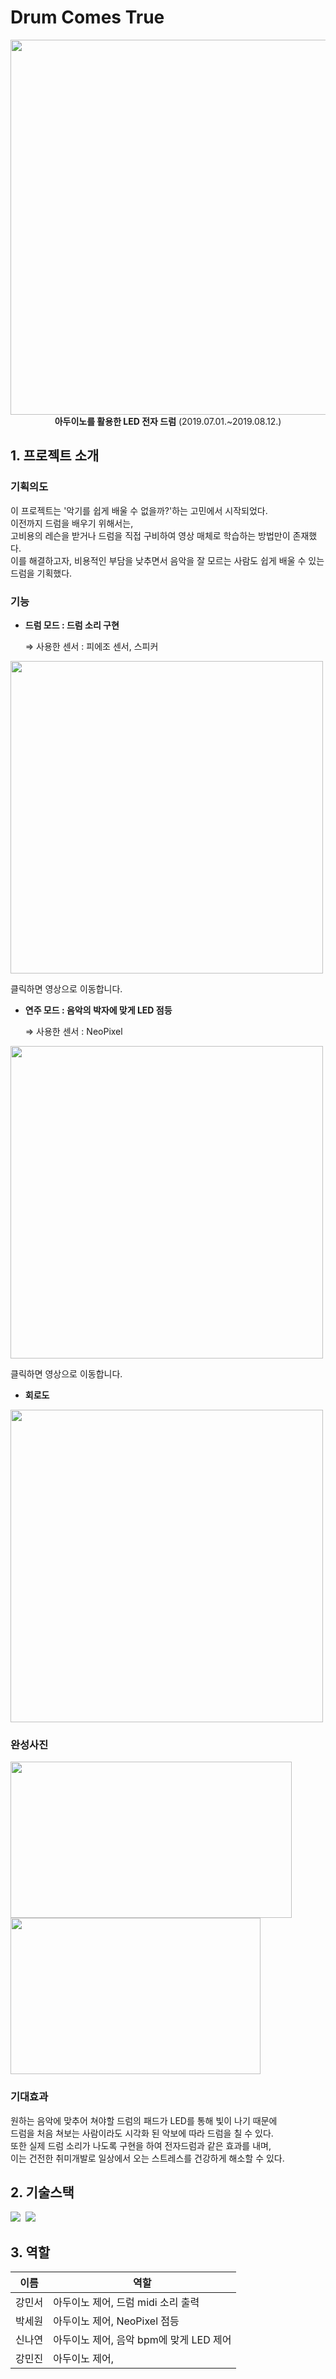 # Drum Comes True
  
<p align="center">
  <img src="https://user-images.githubusercontent.com/57048162/159942630-1c530678-4562-4322-bb06-380e8f0815a2.png" width="600px"><br>
  <b>아두이노를 활용한 LED 전자 드럼</b> (2019.07.01.~2019.08.12.)
</p>

## 1. 프로젝트 소개

### 기획의도

이 프로젝트는 '악기를 쉽게 배울 수 없을까?'하는 고민에서 시작되었다. <br>
이전까지 드럼을 배우기 위해서는,<br>
고비용의 레슨을 받거나 드럼을 직접 구비하여 영상 매체로 학습하는 방법만이 존재했다.<br>
이를 해결하고자, 비용적인 부담을 낮추면서 음악을 잘 모르는 사람도 쉽게 배울 수 있는 드럼을 기획했다.



### 기능

- **드럼 모드 : 드럼 소리 구현**

  ⇒ 사용한 센서 : 피에조 센서, 스피커

<a href="https://www.youtube.com/watch?v=13Y64eo8fSg">
  <img src="https://user-images.githubusercontent.com/57048162/159933925-e99af3a1-53db-41fa-a506-61a3f4e95d9b.png" width="500px">
</a>

클릭하면 영상으로 이동합니다.

- **연주 모드 : 음악의 박자에 맞게 LED 점등** 

  ⇒ 사용한 센서 : NeoPixel

<a href="https://www.youtube.com/watch?v=YXS9N5nIMLo">
  <img src="https://user-images.githubusercontent.com/57048162/159933203-dd8c41f3-76c6-4d84-841c-189392f7464f.png" width="500px">
</a>

클릭하면 영상으로 이동합니다.

- **회로도**

<img src="https://user-images.githubusercontent.com/57048162/159932771-8865e6a4-85bd-4daf-879c-e6cf54f0b351.png" width="500px">

### 완성사진

<p>
<img src="https://user-images.githubusercontent.com/57048162/159943437-a664a11a-6d06-4af0-93e5-e971017744c4.jpg" width="450px" height="250px">
<img src="https://user-images.githubusercontent.com/57048162/159945986-87eb840d-22e7-4463-81e4-b2737cdd9724.png" width="400px" height="250px">
</p>


### 기대효과

원하는 음악에 맞추어 쳐야할 드럼의 패드가 LED를 통해 빛이 나기 때문에 <br>
드럼을 처음 쳐보는 사람이라도 시각화 된 악보에 따라 드럼을 칠 수 있다. <br>
또한 실제 드럼 소리가 나도록 구현을 하여 전자드럼과 같은 효과를 내며, <br>
이는 건전한 취미개발로 일상에서 오는 스트레스를 건강하게 해소할 수 있다. <br>


## 2. 기술스택

<p>
<img src="https://img.shields.io/badge/Arduino-00979D?style=flat-square&logo=Arduino&logoColor=white"/>&nbsp
<img src="https://img.shields.io/badge/C-A8B9CC?style=flat-square&logo=C&logoColor=white"/>&nbsp
</p>


## 3. 역할

이름 | 역할
--|--
강민서 | 아두이노 제어, 드럼 midi 소리 출력
박세원 | 아두이노 제어, NeoPixel 점등
신나연 | 아두이노 제어, 음악 bpm에 맞게 LED 제어
강민진 | 아두이노 제어, 

